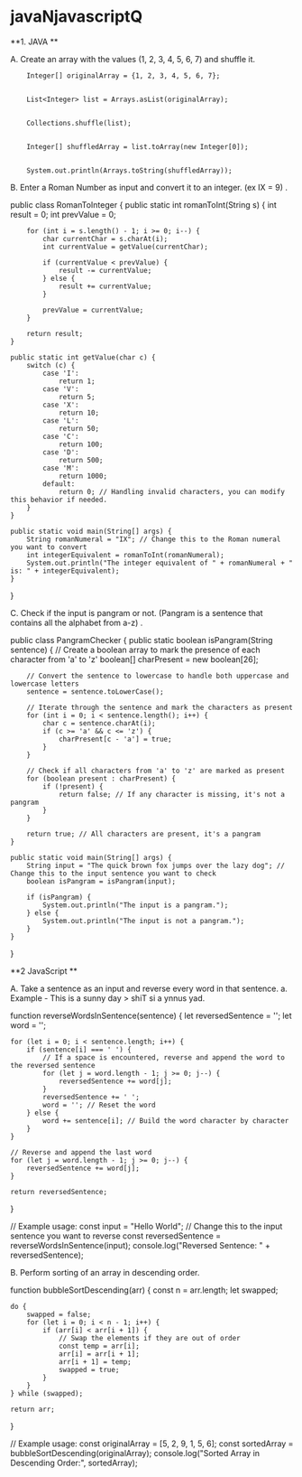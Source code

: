 # javaNjavascriptQ

**1. JAVA **

A. Create an array with the values (1, 2, 3, 4, 5, 6, 7) and shuffle it. 

        
        Integer[] originalArray = {1, 2, 3, 4, 5, 6, 7};

         
        List<Integer> list = Arrays.asList(originalArray);

        
        Collections.shuffle(list);

         
        Integer[] shuffledArray = list.toArray(new Integer[0]);

        
        System.out.println(Arrays.toString(shuffledArray));
    


B. Enter a Roman Number as input and convert it to an integer. (ex IX = 9) .

public class RomanToInteger {
    public static int romanToInt(String s) {
        int result = 0;
        int prevValue = 0;

        for (int i = s.length() - 1; i >= 0; i--) {
            char currentChar = s.charAt(i);
            int currentValue = getValue(currentChar);

            if (currentValue < prevValue) {
                result -= currentValue;
            } else {
                result += currentValue;
            }

            prevValue = currentValue;
        }

        return result;
    }

    public static int getValue(char c) {
        switch (c) {
            case 'I':
                return 1;
            case 'V':
                return 5;
            case 'X':
                return 10;
            case 'L':
                return 50;
            case 'C':
                return 100;
            case 'D':
                return 500;
            case 'M':
                return 1000;
            default:
                return 0; // Handling invalid characters, you can modify this behavior if needed.
        }
    }

    public static void main(String[] args) {
        String romanNumeral = "IX"; // Change this to the Roman numeral you want to convert
        int integerEquivalent = romanToInt(romanNumeral);
        System.out.println("The integer equivalent of " + romanNumeral + " is: " + integerEquivalent);
    }
}


C. Check if the input is pangram or not. (Pangram is a sentence that contains all the alphabet
from a-z) .

public class PangramChecker {
    public static boolean isPangram(String sentence) {
        // Create a boolean array to mark the presence of each character from 'a' to 'z'
        boolean[] charPresent = new boolean[26];

        // Convert the sentence to lowercase to handle both uppercase and lowercase letters
        sentence = sentence.toLowerCase();

        // Iterate through the sentence and mark the characters as present
        for (int i = 0; i < sentence.length(); i++) {
            char c = sentence.charAt(i);
            if (c >= 'a' && c <= 'z') {
                charPresent[c - 'a'] = true;
            }
        }

        // Check if all characters from 'a' to 'z' are marked as present
        for (boolean present : charPresent) {
            if (!present) {
                return false; // If any character is missing, it's not a pangram
            }
        }

        return true; // All characters are present, it's a pangram
    }

    public static void main(String[] args) {
        String input = "The quick brown fox jumps over the lazy dog"; // Change this to the input sentence you want to check
        boolean isPangram = isPangram(input);

        if (isPangram) {
            System.out.println("The input is a pangram.");
        } else {
            System.out.println("The input is not a pangram.");
        }
    }
}



**2 JavaScript **

A. Take a sentence as an input and reverse every word in that sentence. 
a. Example - This is a sunny day > shiT si a ynnus yad.

function reverseWordsInSentence(sentence) {
    let reversedSentence = '';
    let word = '';

    for (let i = 0; i < sentence.length; i++) {
        if (sentence[i] === ' ') {
            // If a space is encountered, reverse and append the word to the reversed sentence
            for (let j = word.length - 1; j >= 0; j--) {
                reversedSentence += word[j];
            }
            reversedSentence += ' ';
            word = ''; // Reset the word
        } else {
            word += sentence[i]; // Build the word character by character
        }
    }

    // Reverse and append the last word
    for (let j = word.length - 1; j >= 0; j--) {
        reversedSentence += word[j];
    }

    return reversedSentence;
}

// Example usage:
const input = "Hello World"; // Change this to the input sentence you want to reverse
const reversedSentence = reverseWordsInSentence(input);
console.log("Reversed Sentence: " + reversedSentence);


B. Perform sorting of an array in descending order.

function bubbleSortDescending(arr) {
    const n = arr.length;
    let swapped;

    do {
        swapped = false;
        for (let i = 0; i < n - 1; i++) {
            if (arr[i] < arr[i + 1]) {
                // Swap the elements if they are out of order
                const temp = arr[i];
                arr[i] = arr[i + 1];
                arr[i + 1] = temp;
                swapped = true;
            }
        }
    } while (swapped);

    return arr;
}

// Example usage:
const originalArray = [5, 2, 9, 1, 5, 6];
const sortedArray = bubbleSortDescending(originalArray);
console.log("Sorted Array in Descending Order:", sortedArray);


 
 
